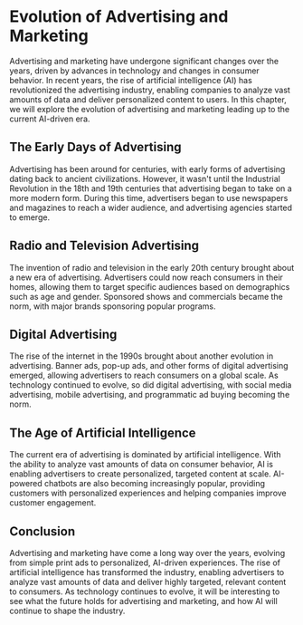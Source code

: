 Evolution of Advertising and Marketing
====================================================

Advertising and marketing have undergone significant changes over the years, driven by advances in technology and changes in consumer behavior. In recent years, the rise of artificial intelligence (AI) has revolutionized the advertising industry, enabling companies to analyze vast amounts of data and deliver personalized content to users. In this chapter, we will explore the evolution of advertising and marketing leading up to the current AI-driven era.

The Early Days of Advertising
-----------------------------

Advertising has been around for centuries, with early forms of advertising dating back to ancient civilizations. However, it wasn't until the Industrial Revolution in the 18th and 19th centuries that advertising began to take on a more modern form. During this time, advertisers began to use newspapers and magazines to reach a wider audience, and advertising agencies started to emerge.

Radio and Television Advertising
--------------------------------

The invention of radio and television in the early 20th century brought about a new era of advertising. Advertisers could now reach consumers in their homes, allowing them to target specific audiences based on demographics such as age and gender. Sponsored shows and commercials became the norm, with major brands sponsoring popular programs.

Digital Advertising
-------------------

The rise of the internet in the 1990s brought about another evolution in advertising. Banner ads, pop-up ads, and other forms of digital advertising emerged, allowing advertisers to reach consumers on a global scale. As technology continued to evolve, so did digital advertising, with social media advertising, mobile advertising, and programmatic ad buying becoming the norm.

The Age of Artificial Intelligence
----------------------------------

The current era of advertising is dominated by artificial intelligence. With the ability to analyze vast amounts of data on consumer behavior, AI is enabling advertisers to create personalized, targeted content at scale. AI-powered chatbots are also becoming increasingly popular, providing customers with personalized experiences and helping companies improve customer engagement.

Conclusion
----------

Advertising and marketing have come a long way over the years, evolving from simple print ads to personalized, AI-driven experiences. The rise of artificial intelligence has transformed the industry, enabling advertisers to analyze vast amounts of data and deliver highly targeted, relevant content to consumers. As technology continues to evolve, it will be interesting to see what the future holds for advertising and marketing, and how AI will continue to shape the industry.
